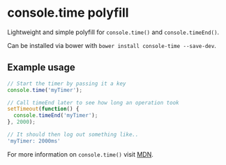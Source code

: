 console.time polyfill
=====================

Lightweight and simple polyfill for `console.time()` and `console.timeEnd()`.

Can be installed via bower with `bower install console-time --save-dev`.

## Example usage

```javascript
// Start the timer by passing it a key
console.time('myTimer');

// Call timeEnd later to see how long an operation took
setTimeout(function() {
  console.timeEnd('myTimer');
}, 2000);

// It should then log out something like..
'myTimer: 2000ms'
```

For more information on `console.time()` visit [MDN](https://developer.mozilla.org/en-US/docs/Web/API/console.time).

